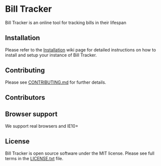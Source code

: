 # Bill Tracker
Bill Tracker is an online tool for tracking bills in their lifespan

## Installation

Please refer to the [Installation](https://github.com/DemocracyOS/bill-tracker/wiki/Installation) wiki page for detailed instructions on how to install and setup your instance of Bill Tracker.

## Contributing

Please see [CONTRIBUTING.md](https://github.com/DemocracyOS/bill-tracker/blob/development/CONTRIBUTING.md) for further details.

## Contributors


## Browser support

We support real browsers and IE10+

## License

Bill Tracker is open source software under the MIT license. Please see full terms in the [LICENSE.txt](https://github.com/DemocracyOS/bill-tracker/blob/development/LICENSE.txt) file.
